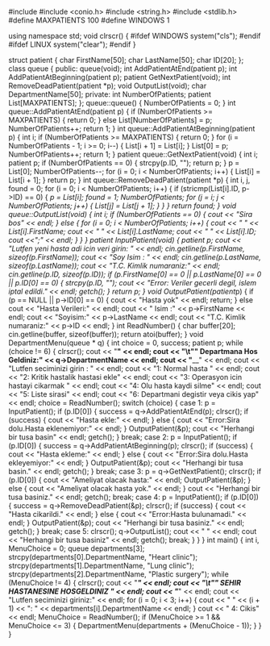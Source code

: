 #include <iostream>
#include <conio.h>
#include <string.h>
#include <stdlib.h>
#define MAXPATIENTS 100
#define WINDOWS 1

using namespace std;
void clrscr() {
  #ifdef WINDOWS
  system("cls");
  #endif
  #ifdef LINUX
  system("clear");
  #endif
}

struct patient
{
	char FirstName[50];
	char LastName[50];
	char ID[20];
};
class queue
{
public:
	queue(void);
	int AddPatientAtEnd(patient p);
	int AddPatientAtBeginning(patient p);
	patient GetNextPatient(void);
	int RemoveDeadPatient(patient *p);
	void OutputList(void);
	char DepartmentName[50];
private:
	int NumberOfPatients;
	patient List[MAXPATIENTS];
};
queue::queue()
{
	NumberOfPatients = 0;
}
int queue::AddPatientAtEnd(patient p)
{
	if (NumberOfPatients >= MAXPATIENTS)
	{
		return 0;
	}
	else
		List[NumberOfPatients] = p;
	NumberOfPatients++;
	return 1;
}
int queue::AddPatientAtBeginning(patient p)
{
	int i;
	if (NumberOfPatients >= MAXPATIENTS)
	{
		return 0;
	}
	for (i = NumberOfPatients - 1; i >= 0; i--)
	{
		List[i + 1] = List[i];
	}
	List[0] = p;
	NumberOfPatients++;
	return 1;
}
patient queue::GetNextPatient(void)
{
	int i; patient p;
	if (NumberOfPatients == 0)
	{
		strcpy(p.ID, "");
		return p;
	}
	p = List[0];
	NumberOfPatients--;
	for (i = 0; i < NumberOfPatients; i++)
	{
		List[i] = List[i + 1];
	}
	return p;
}
int queue::RemoveDeadPatient(patient *p)
{
	int i, j, found = 0;
	for (i = 0; i < NumberOfPatients; i++)
	{
		if (stricmp(List[i].ID, p->ID) == 0)
		{
			*p = List[i]; found = 1;
			NumberOfPatients;
			for (j = i; j < NumberOfPatients; j++)
			{
				List[j] = List[j + 1];
			}
		}
	}
	return found;
}
void queue::OutputList(void)
{
	int i;
	if (NumberOfPatients == 0)
	{
		cout << "Sira bos" << endl;
	}
	else
	{
		for (i = 0; i < NumberOfPatients; i++)
		{
			cout << " " << List[i].FirstName;
			cout << " " << List[i].LastName;
			cout << " " << List[i].ID; cout <<";" << endl;
		}
	}
}
patient InputPatient(void)
{
	patient p;
	cout << "Lutfen yeni hasta adi icin veri girin: " << endl;
	cin.getline(p.FirstName, sizeof(p.FirstName));
	cout << "Soy Isim : " << endl;
	cin.getline(p.LastName, sizeof(p.LastName));
	cout << "T.C. Kimlik numaraniz:" << endl;
	cin.getline(p.ID, sizeof(p.ID));
	if (p.FirstName[0] == 0 || p.LastName[0] == 0 || p.ID[0] == 0)
	{
		strcpy(p.ID, "");
		cout << "Error: Veriler gecerli degil, islem iptal edildi." << endl;
		getch();
	}
	return p;
}
void OutputPatient(patient*p)
{
	if (p == NULL || p->ID[0] == 0)
	{
		cout << "Hasta yok" << endl;
		return;
	}
	else
		cout << "Hasta Verileri:" << endl;
	cout << " Isim :" << p->FirstName << endl;
	cout << "Soyisim:" << p->LastName << endl;
	cout << "T.C. Kimlik numaraniz:" << p->ID << endl;
}
int ReadNumber()
{
	char buffer[20];
	cin.getline(buffer, sizeof(buffer));
	return atoi(buffer);
}
void DepartmentMenu(queue * q)
{
	int choice = 0, success; patient p;
	while (choice != 6)
	{
		clrscr();
		cout << "__________________________________________________________________________________________" << endl;
		cout << "\t""                         Departmana Hos Geldiniz:" << q->DepartmentName << endl;
		cout << "____________________________________________________________________________________________" << endl;
		cout << "Lutfen seciminizi girin : " << endl;
		cout << "1: Normal hasta " << endl;
		cout << "2: Kritik hastalik hastasi ekle" << endl;
		cout << "3: Operasyon icin hastayi cikarmak " << endl;
		cout << "4: Olu hasta kaydi silme" << endl;
		cout << "5: Liste sirasi" << endl;
		cout << "6: Departmani degistir veya cikis yap" << endl;
		choice = ReadNumber();
		switch (choice)
		{
		case 1:
			p = InputPatient();
			if (p.ID[0])
			{
				success = q->AddPatientAtEnd(p);
				clrscr();
				if (success)
				{
					cout << "Hasta ekle:" << endl;
				}
				else
				{
					cout << "Error:Sira dolu.Hasta eklenemiyor:" << endl;
				}
				OutputPatient(&p);
				cout << "Herhangi bir tusa basin" << endl;
				getch();
			}
			break;
		case 2:
			p = InputPatient();
			if (p.ID[0])
			{
				success = q->AddPatientAtBeginning(p);
				clrscr();
				if (success)
				{
					cout << "Hasta ekleme:" << endl;
				}
				else
				{
					cout << "Error:Sira dolu.Hasta ekleyemiyor:" << endl;
				}
				OutputPatient(&p);
				cout << "Herhangi bir tusa basin." << endl;
				getch();
			}
			break;
		case 3:
			p = q->GetNextPatient();
			clrscr();
			if (p.ID[0])
			{
				cout << "Ameliyat olacak hasta:" << endl;
				OutputPatient(&p);
			}
			else
			{
				cout << "Ameliyat olacak hasta yok." << endl;
			}
			cout << "Herhangi bir tusa basiniz." << endl;
			getch();
			break;
		case 4:
			p = InputPatient();
			if (p.ID[0])
			{
				success = q->RemoveDeadPatient(&p);
				clrscr();
				if (success)
				{
					cout << "Hasta cikarildi." << endl;
				}
				else
				{
					cout << "Error:Hasta bulunamadi." << endl;
				}
				OutputPatient(&p);
				cout << "Herhangi bir tusa basiniz." << endl;
				getch();
			}
			break;
		case 5:
			clrscr();
			q->OutputList();
			cout << "   " << endl;
			cout << "Herhangi bir tusa basiniz" << endl;
			getch();
			break;
		}
	}
}
int main()
{
	int i, MenuChoice = 0;
	queue departments[3];
	strcpy(departments[0].DepartmentName, "Heart clinic");
	strcpy(departments[1].DepartmentName, "Lung clinic");
	strcpy(departments[2].DepartmentName, "Plastic surgery");
	while (MenuChoice != 4)
	{
		clrscr();
		cout << "___________________________________________________________________" << endl;
		cout << "\t""              SEHIR HASTANESINE HOSGELDINIZ                  " << endl;
		cout << "___________________________________________________________________" << endl;
		cout << "Lutfen seciminizi giriniz:" << endl;
		for (i = 0; i < 3; i++)
		{
			cout << "   " << (i + 1) << ":   " << departments[i].DepartmentName << endl;
		}
		cout << "   4:   Cikis" << endl;
		MenuChoice = ReadNumber();
		if (MenuChoice >= 1 && MenuChoice <= 3)
		{
			DepartmentMenu(departments + (MenuChoice - 1));
		}
	}
}
